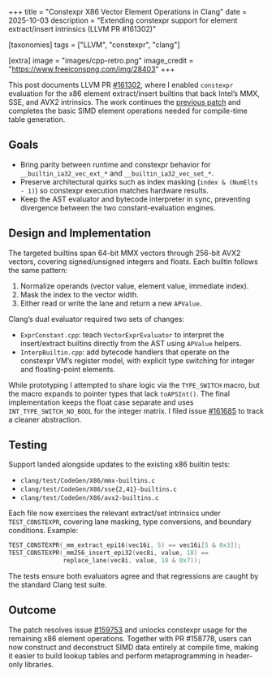 +++
title = "Constexpr X86 Vector Element Operations in Clang"
date = 2025-10-03
description = "Extending constexpr support for element extract/insert intrinsics (LLVM PR #161302)"

[taxonomies]
tags = ["LLVM", "constexpr", "clang"]

[extra]
image = "images/cpp-retro.png"
image_credit = "https://www.freeiconspng.com/img/28403"
+++

This post documents LLVM PR [#161302](https://github.com/llvm/llvm-project/pull/161302), where I enabled `constexpr` evaluation for the x86 element extract/insert builtins that back Intel’s MMX, SSE, and AVX2 intrinsics. The work continues the [previous patch](@/blog/22-09-25_first_llvm_patch.md) and completes the basic SIMD element operations needed for compile-time table generation.

## Goals

* Bring parity between runtime and constexpr behavior for `__builtin_ia32_vec_ext_*` and `__builtin_ia32_vec_set_*`.
* Preserve architectural quirks such as index masking (`index & (NumElts - 1)`) so constexpr execution matches hardware results.
* Keep the AST evaluator and bytecode interpreter in sync, preventing divergence between the two constant-evaluation engines.

## Design and Implementation

The targeted builtins span 64-bit MMX vectors through 256-bit AVX2 vectors, covering signed/unsigned integers and floats. Each builtin follows the same pattern:

1. Normalize operands (vector value, element value, immediate index).
2. Mask the index to the vector width.
3. Either read or write the lane and return a new `APValue`.

Clang’s dual evaluator required two sets of changes:

* `ExprConstant.cpp`: teach `VectorExprEvaluator` to interpret the insert/extract builtins directly from the AST using `APValue` helpers.
* `InterpBuiltin.cpp`: add bytecode handlers that operate on the constexpr VM’s register model, with explicit type switching for integer and floating-point elements.

While prototyping I attempted to share logic via the `TYPE_SWITCH` macro, but the macro expands to pointer types that lack `toAPSInt()`. The final implementation keeps the float case separate and uses `INT_TYPE_SWITCH_NO_BOOL` for the integer matrix. I filed issue [#161685](https://github.com/llvm/llvm-project/issues/161685) to track a cleaner abstraction.

## Testing

Support landed alongside updates to the existing x86 builtin tests:

* `clang/test/CodeGen/X86/mmx-builtins.c`
* `clang/test/CodeGen/X86/sse{2,41}-builtins.c`
* `clang/test/CodeGen/X86/avx2-builtins.c`

Each file now exercises the relevant extract/set intrinsics under `TEST_CONSTEXPR`, covering lane masking, type conversions, and boundary conditions. Example:

```c
TEST_CONSTEXPR(_mm_extract_epi16(vec16i, 5) == vec16i[5 & 0x3]);
TEST_CONSTEXPR(_mm256_insert_epi32(vec8i, value, 18) ==
               replace_lane(vec8i, value, 18 & 0x7));
```

The tests ensure both evaluators agree and that regressions are caught by the standard Clang test suite.

## Outcome

The patch resolves issue [#159753](https://github.com/llvm/llvm-project/issues/159753) and unlocks constexpr usage for the remaining x86 element operations. Together with PR #158778, users can now construct and deconstruct SIMD data entirely at compile time, making it easier to build lookup tables and perform metaprogramming in header-only libraries.

